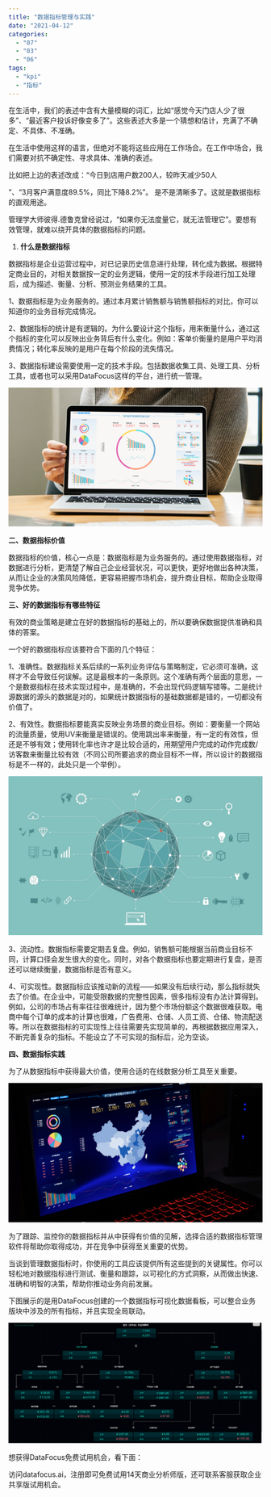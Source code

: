 ```yaml
---
title: "数据指标管理与实践"
date: "2021-04-12"
categories: 
  - "07"
  - "03"
  - "06"
tags: 
  - "kpi"
  - "指标"
---
```


在生活中，我们的表述中含有大量模糊的词汇，比如“感觉今天门店人少了很多”、“最近客户投诉好像变多了”。这些表述大多是一个猜想和估计，充满了不确定、不具体、不准确。

在生活中使用这样的语言，但绝对不能将这些应用在工作场合。在工作中场合，我们需要对抗不确定性、寻求具体、准确的表述。

比如把上边的表述改成：“今日到店用户数200人，较昨天减少50人

”、“3月客户满意度89.5%，同比下降8.2%”。 是不是清晰多了。这就是数据指标的直观用途。

管理学大师彼得.德鲁克曾经说过，“如果你无法度量它，就无法管理它”。要想有效管理，就难以绕开具体的数据指标的问题。

1. **什么是数据指标**

数据指标是企业运营过程中，对已记录历史信息进行处理，转化成为数据。根据特定商业目的，对相关数据按一定的业务逻辑，使用一定的技术手段进行加工处理后，成为描述、衡量、分析、预测业务结果的工具。

1、数据指标是为业务服务的。通过本月累计销售额与销售额指标的对比，你可以知道你的业务目标完成情况。

2、数据指标的统计是有逻辑的。为什么要设计这个指标，用来衡量什么，通过这个指标的变化可以反映出业务背后有什么变化。例如：客单价衡量的是用户平均消费情况；转化率反映的是用户在每个阶段的流失情况。

3、数据指标建设需要使用一定的技术手段。包括数据收集工具、处理工具、分析工具，或者也可以采用DataFocus这样的平台，进行统一管理。

![](images/word-image-17.png)

**二、数据指标价值**

数据指标的价值，核心一点是：数据指标是为业务服务的。通过使用数据指标，对数据进行分析，更清楚了解自己企业经营状况，可以更快，更好地做出各种决策，从而让企业的决策风险降低，更容易把握市场机会，提升商业目标，帮助企业取得竞争优势。

**三、好的数据指标有哪些特征**

有效的商业策略是建立在好的数据指标的基础上的，所以要确保数据提供准确和具体的答案。

一个好的数据指标应该要符合下面的几个特征：

1、准确性。数据指标关系后续的一系列业务评估与策略制定，它必须可准确，这样才不会导致任何误解。这是最根本的一条原则。这个准确有两个层面的意思，一个是数据指标在技术实现过程中，是准确的，不会出现代码逻辑写错等。二是统计源数据的源头的数据是对的，如果统计数据指标的基础数据都是错的，一切都没有价值了。

2、有效性。数据指标要能真实反映业务场景的商业目标。例如：要衡量一个网站的流量质量，使用UV来衡量是错误的。使用跳出率来衡量，有一定的有效性，但还是不够有效；使用转化率也许才是比较合适的，用期望用户完成的动作完成数/访客数来衡量比较有效（不同公司所要追求的商业目标不一样，所以设计的数据指标是不一样的，此处只是一个举例）。

![ç©èç½äº§åä½ç³»ä¸ç©èç½åå¤§ç«äºç­ç¥](images/ccecaoaacaccecaacurrencycaocc.jpeg)

3、流动性。数据指标需要定期去复盘。例如，销售额可能根据当前商业目标不同，计算口径会发生很大的变化。同时，对各个数据指标也要定期进行复盘，是否还可以继续衡量，数据指标是否有意义。

4、可实现性。数据指标应该推动新的流程——如果没有后续行动，那么指标就失去了价值。在企业中，可能受限数据的完整性因素，很多指标没有办法计算得到。例如，公司的市场占有率往往很难统计，因为整个市场份额这个数据很难获取。电商中每个订单的成本的计算也很难，广告费用、仓储、人员工资、仓储、物流配送等。所以在数据指标的可实现性上往往需要先实现简单的，再根据数据应用深入，不断完善复杂的指标。不能设立了不可实现的指标后，沦为空谈。

**四、数据指标实践**

为了从数据指标中获得最大价值，使用合适的在线数据分析工具至关重要。

![](images/word-image-4.jpeg)

为了跟踪、监控你的数据指标并从中获得有价值的见解，选择合适的数据指标管理软件将帮助你取得成功，并在竞争中获得至关重要的优势。

当谈到管理数据指标时，你使用的工具应该提供所有这些提到的关键属性。你可以轻松地对数据指标进行测试、衡量和跟踪，以可视化的方式洞察，从而做出快速、准确和明智的决策，帮助你推动业务向前发展。

下图展示的是用DataFocus创建的一个数据指标可视化数据看板，可以整合业务版块中涉及的所有指标，并且实现全局联动。

![](images/word-image-18.png)

想获得DataFocus免费试用机会，看下面：

访问datafocus.ai，注册即可免费试用14天商业分析师版，还可联系客服获取企业共享版试用机会。
